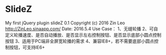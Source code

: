 # SlideZ
My first jQuery plugin
slideZ 0.1
Copyright (c) 2016 Zin Leo http://ZinLeo.sinaapp.com/
Date: 2016.5.4
Use Case：
  1、无缝轮播
  2、可自定义轮播速度、是否自动播放、是否显示左右控制按钮、是否显示底部小圆点控制按钮
  3、适用于PC端非全屏宽轮播的需求
  4、兼容IE8+，若不需要底部小圆点控制按钮，可支持IE6+
